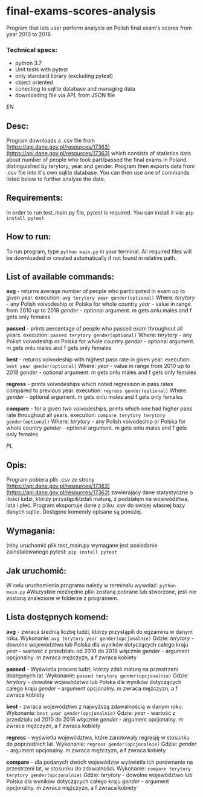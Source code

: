 # final-exams-scores-analysis
Program that lets user perform analysis on Polish final exam's scores from year 2010 to 2018

### Technical specs:
- python 3.7
- Unit tests with pytest
- only standard library (excluding pytest)
- object oriented
- conecting to sqlite database and managing data
- downloading file via API, from JSON file

*EN*
## Desc:
Program downloads a .csv file from [https://api.dane.gov.pl/resources/17363](https://api.dane.gov.pl/resources/17363) which consists of statistics data about number of people who took part/passed the final exams in Poland, distinguished by terytory, year and gender. Program then exports data from .csv file into it's own sqlite database. 
You can then use one of commands listed below to further analyse the data.

## Requirements:
In order to run test_main.py file, pytest is required. You can install it via:
`pip install pytest`

## How to run:
To run program, type
`python main.py`
in your terminal. All required files will be downloaded or created automatically if not found in relative path.

## List of available commands:
**avg** - returns average number of people who participated in exam up to given year.
execution: `avg terytory year gender(optional)`
Where:
*terytory* - any Polish voivodeship or Polska for whole country
*year* - value in range from 2010 up to 2018
*gender* - optional argument. m gets onlu males and f gets only females

**passed** - prints percentage of people who passed exam throughout all years.
execution: `passed terytory gender(optional)`
Where:
*terytory* - any Polish voivodeship or Polska for whole country
*gender* - optional argument. m gets onlu males and f gets only females

**best** - returns voivodeship with highest pass rate in given year.
execution: `best year gender(optional)`
Where:
*year* - value in range from 2010 up to 2018
*gender* - optional argument. m gets onlu males and f gets only females

**regress** - prints voivodeships which noted regression in pass rates compared to previous year.
execution: `regress gender(optional)`
Where:
*gender* - optional argument. m gets onlu males and f gets only females

**compare** - for a given two voivodeships, prints which one had higher pass rate throughout all years.
execution: `compare terytory terytory gender(optional)`
Where:
*terytory* - any Polish voivodeship or Polska for whole country
*gender* - optional argument. m gets onlu males and f gets only females


*PL*
## Opis:
Program pobiera plik .csv ze strony [https://api.dane.gov.pl/resources/17363](https://api.dane.gov.pl/resources/17363) zawierający dane statystyczne o ilości ludzi, którzy przystąpili/zdali maturę, z podziałęm na województwa, lata i płeć. Program eksportuje dane z pliku .csv do swojej własnej bazy danych sqltie. 
Dostępne komendy opisane są ponożej.

## Wymagania:
żeby uruchomić plik test_main.py wymagane jest posiadanie zainstalowanego pytest:
`pip install pytest`

## Jak uruchomić:
W celu uruchomienia programu należy w terminalu wywołać:
`python main.py`
AWszystkie niezbędne pliki zostaną pobrane lub stworzone, jeśli nie zostaną znalezione w folderze z programem.

## Lista dostępnych komend:
**avg** - zwraca średnią liczbę ludzi, którzy przystąpili do egzaminu w danym roku.
Wykonanie: `avg terytory year gender(opcjonalnie)`
Gdzie:
*terytory* - dowolne województwo lub Polska dla wyników dotyczących całego kraju
*year* - wartość z przedziału od 2010 do 2018 włącznie
*gender* - argument opcjonalny. m zwraca mężczyzn, a f zwraca kobiety

**passed** - Wyświetla procent ludzi, którzy zdali maturę na przestrzeni dostępnych lat.
Wykonanie: `passed terytory gender(opcjonalnie)`
Gdzie:
*terytory* - dowolne województwo lub Polska dla wyników dotyczących całego kraju
*gender* - argument opcjonalny. m zwraca mężczyzn, a f zwraca kobiety

**best** - zwraca województwo z najwyższą zdawalnością w danym roku.
Wykonanie: `best year gender(opcjonalnie)`
Gdzie:
*year* - wartość z przedziału od 2010 do 2018 włącznie
*gender* - argument opcjonalny. m zwraca mężczyzn, a f zwraca kobiety

**regress** - wyświetla województwa, które zanotowały regresję w stosunku do poprzednich lat.
Wykonanie: `regress gender(opcjonalnie)`
Gdzie:
*gender* - argument opcjonalny. m zwraca mężczyzn, a f zwraca kobiety

**compare** - dla podanych dwóch województw wyświetla ich porównanie na przestrzeni lat, w stosunku do zdawalności.
Wykonanie: `compare terytory terytory gender(opcjonalnie)`
Gdzie:
*terytory* - dowolne województwo lub Polska dla wyników dotyczących całego kraju
*gender* - argument opcjonalny. m zwraca mężczyzn, a f zwraca kobiety

